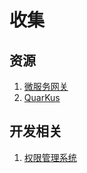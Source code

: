 # 收集

## 资源

1. [微服务网关](https://dromara.org/zh-cn/)
2. [QuarKus](https://www.jianshu.com/p/e490043cc3eb)


## 开发相关
1. [权限管理系统](https://github.com/wuyouzhuguli/FEBS-Shiro)
